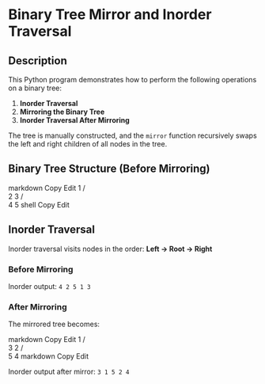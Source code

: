 # Binary Tree Mirror and Inorder Traversal

## Description

This Python program demonstrates how to perform the following operations on a binary tree:

1. **Inorder Traversal**
2. **Mirroring the Binary Tree**
3. **Inorder Traversal After Mirroring**

The tree is manually constructed, and the `mirror` function recursively swaps the left and right children of all nodes in the tree.

## Binary Tree Structure (Before Mirroring)

markdown
Copy
Edit
    1
   / \
  2   3
 / \
4   5
shell
Copy
Edit

## Inorder Traversal

Inorder traversal visits nodes in the order: **Left → Root → Right**

### Before Mirroring
Inorder output: `4 2 5 1 3`

### After Mirroring
The mirrored tree becomes:

markdown
Copy
Edit
    1
   / \
  3   2
     / \
    5   4
markdown
Copy
Edit

Inorder output after mirror: `3 1 5 2 4`
